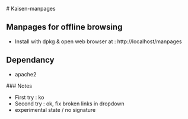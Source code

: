 # Kaisen-manpages

## Manpages for offline browsing

- Install with dpkg & open web browser at : http://localhost/manpages

## Dependancy

- apache2

### Notes

- First try : ko
- Second try : ok, fix broken links in dropdown
- experimental state / no signature
